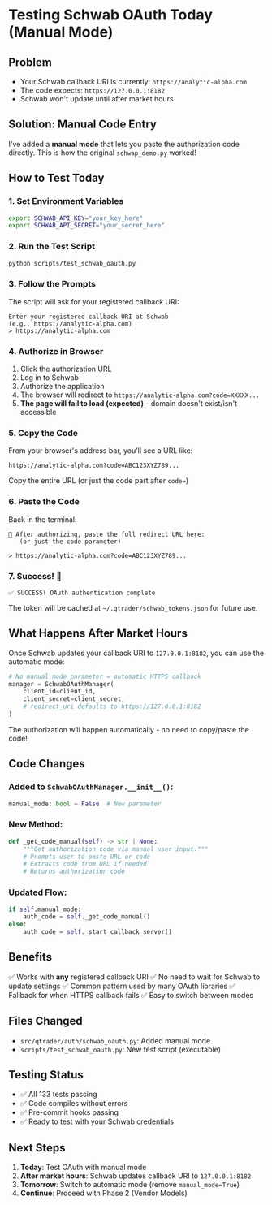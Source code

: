 # Testing Schwab OAuth Today (Manual Mode)

## Problem

- Your Schwab callback URI is currently: `https://analytic-alpha.com`
- The code expects: `https://127.0.0.1:8182`
- Schwab won't update until after market hours

## Solution: Manual Code Entry

I've added a **manual mode** that lets you paste the authorization code directly. This is how the original `schwap_demo.py` worked!

## How to Test Today

### 1. Set Environment Variables

```bash
export SCHWAB_API_KEY="your_key_here"
export SCHWAB_API_SECRET="your_secret_here"
```

### 2. Run the Test Script

```bash
python scripts/test_schwab_oauth.py
```

### 3. Follow the Prompts

The script will ask for your registered callback URI:

```
Enter your registered callback URI at Schwab
(e.g., https://analytic-alpha.com)
> https://analytic-alpha.com
```

### 4. Authorize in Browser

1. Click the authorization URL
1. Log in to Schwab
1. Authorize the application
1. The browser will redirect to `https://analytic-alpha.com?code=XXXXX...`
1. **The page will fail to load (expected)** - domain doesn't exist/isn't accessible

### 5. Copy the Code

From your browser's address bar, you'll see a URL like:

```
https://analytic-alpha.com?code=ABC123XYZ789...
```

Copy the entire URL (or just the code part after `code=`)

### 6. Paste the Code

Back in the terminal:

```
📝 After authorizing, paste the full redirect URL here:
   (or just the code parameter)

> https://analytic-alpha.com?code=ABC123XYZ789...
```

### 7. Success! 🎉

```
✅ SUCCESS! OAuth authentication complete
```

The token will be cached at `~/.qtrader/schwab_tokens.json` for future use.

## What Happens After Market Hours

Once Schwab updates your callback URI to `127.0.0.1:8182`, you can use the automatic mode:

```python
# No manual_mode parameter = automatic HTTPS callback
manager = SchwabOAuthManager(
    client_id=client_id,
    client_secret=client_secret,
    # redirect_uri defaults to https://127.0.0.1:8182
)
```

The authorization will happen automatically - no need to copy/paste the code!

## Code Changes

### Added to `SchwabOAuthManager.__init__()`:

```python
manual_mode: bool = False  # New parameter
```

### New Method:

```python
def _get_code_manual(self) -> str | None:
    """Get authorization code via manual user input."""
    # Prompts user to paste URL or code
    # Extracts code from URL if needed
    # Returns authorization code
```

### Updated Flow:

```python
if self.manual_mode:
    auth_code = self._get_code_manual()
else:
    auth_code = self._start_callback_server()
```

## Benefits

✅ Works with **any** registered callback URI ✅ No need to wait for Schwab to update settings ✅ Common pattern used by many OAuth libraries ✅ Fallback for when HTTPS callback fails ✅ Easy to switch between modes

## Files Changed

- `src/qtrader/auth/schwab_oauth.py`: Added manual mode
- `scripts/test_schwab_oauth.py`: New test script (executable)

## Testing Status

- ✅ All 133 tests passing
- ✅ Code compiles without errors
- ✅ Pre-commit hooks passing
- ✅ Ready to test with your Schwab credentials

## Next Steps

1. **Today**: Test OAuth with manual mode
1. **After market hours**: Schwab updates callback URI to `127.0.0.1:8182`
1. **Tomorrow**: Switch to automatic mode (remove `manual_mode=True`)
1. **Continue**: Proceed with Phase 2 (Vendor Models)
